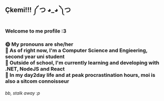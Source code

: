 <h2 >Çkemi!!! ༼ つ ◕_◕ ༽つ</h2>
<h3>Welcome to me profile :3<h3>
<p>🌞 My pronouns are she/her<br>
🩷 As of right now, I'm a Computer Science and Engieering, second year uni student <br>
🌟 Outside of school, I'm currently learning and developing with .NET, NodeJS and React<br>
🫧 In my day2day life and at peak procrastination hours, moi is also a sitcom connoisseur
<h6>bb, stalk away :p</h6>

<!--
**b4rdh4k/b4rdh4k** is a ✨ _special_ ✨ repository because its `README.md` (this file) appears on your GitHub profile.

Here are some ideas to get you started:

- 🔭 I’m currently working on ...
- 🌱 I’m currently learning ...
- 👯 I’m looking to collaborate on ...
- 🤔 I’m looking for help with ...
- 💬 Ask me about ...
- 📫 How to reach me: ...
- 😄 Pronouns: ...
- ⚡ Fun fact: ...
-->
